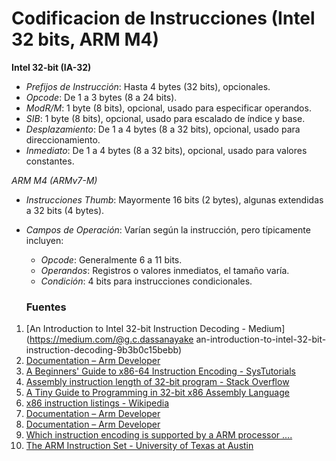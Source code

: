 # Codificacion de Instrucciones (Intel 32 bits, ARM M4) 

**Intel 32-bit (IA-32)**
- *Prefijos de Instrucción*: Hasta 4 bytes (32 bits), opcionales.
- *Opcode*: De 1 a 3 bytes (8 a 24 bits).
- *ModR/M*: 1 byte (8 bits), opcional, usado para especificar operandos.
- *SIB*: 1 byte (8 bits), opcional, usado para escalado de índice y base.
- *Desplazamiento*: De 1 a 4 bytes (8 a 32 bits), opcional, usado para direccionamiento.
- *Inmediato*: De 1 a 4 bytes (8 a 32 bits), opcional, usado para valores constantes.

*ARM M4 (ARMv7-M)*
- *Instrucciones Thumb*: Mayormente 16 bits (2 bytes), algunas extendidas a 32 bits (4 bytes).
- *Campos de Operación*: Varían según la instrucción, pero típicamente incluyen:
  - *Opcode*: Generalmente 6 a 11 bits.
  - *Operandos*: Registros o valores inmediatos, el tamaño varía.
  - *Condición*: 4 bits para instrucciones condicionales.

  ### Fuentes 
1) [An Introduction to Intel 32-bit Instruction Decoding - Medium](https://medium.com/@g.c.dassanayake an-introduction-to-intel-32-bit-instruction-decoding-9b3b0c15bebb)
2) [Documentation – Arm Developer](https://developer.arm.com/documentation/ddi0439/b/Programmers-Model/Instruction-set-summary/Cortex-M4-instructions?lang=en)
3) [A Beginners' Guide to x86-64 Instruction Encoding - SysTutorials](https://www.systutorials.com/beginners-guide-x86-64-instruction-encoding/)
4) [Assembly instruction length of 32-bit program - Stack Overflow](https://stackoverflow.com/questions/60100987/assembly-instruction-length-of-32-bit-program)
5) [A Tiny Guide to Programming in 32-bit x86 Assembly Language](https://cs.dartmouth.edu/~sergey/cs258/tiny-guide-to-x86-assembly.pdf)
6) [x86 instruction listings - Wikipedia](https://en.wikipedia.org/wiki/X86_instruction_listings)
7) [Documentation – Arm Developer](https://developer.arm.com/documentation/ddi0406/cb/Application-Level-Architecture/ARM-Instruction-Set-Encoding)
8) [Documentation – Arm Developer](https://developer.arm.com/documentation/ddi0406/c/Application-Level-Architecture/Instruction-Details/Format-of-instruction-descriptions/Instruction-encodings?lang=en)
9) [Which instruction encoding is supported by a ARM processor ....](https://stackoverflow.com/questions/77572488/which-instruction-encoding-is-supported-by-a-arm-processor-particularly-a-corte)
10) [The ARM Instruction Set - University of Texas at Austin](https://users.ece.utexas.edu/~valvano/EE345M/Arm_EE382N_4.pdf)
